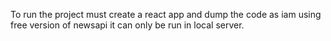 To run the project must create a react app and dump the code as iam using free version of newsapi it can only be run in local server.
